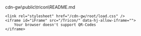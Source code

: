 cdn-gw\public\tricon\README.md

```
<link rel="stylesheet" href="/cdn-gw/root/load.css" />
<iframe id="iFrame" src="/Tricon/" data-hj-allow-iframe=""> 
    Your browser doesn't support QR-Codes 
</iframe>
```